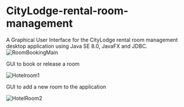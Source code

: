# CityLodge-rental-room-management

A Graphical User Interface for the CityLodge rental room management desktop application using Java SE 8.0, JavaFX and JDBC.
![RoomBookingMain](https://user-images.githubusercontent.com/62242781/122760078-0990f680-d2de-11eb-9068-3b05662d1870.PNG)

GUI to book or release a room

![Hotelroom1](https://user-images.githubusercontent.com/62242781/122760107-144b8b80-d2de-11eb-97b8-8e459e3a815a.PNG)

GUI to add a new room to the application

![HotelRoom2](https://user-images.githubusercontent.com/62242781/122760124-1ada0300-d2de-11eb-80d1-7450c2431a2c.PNG)

